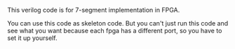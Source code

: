 This verilog code is for 7-segment implementation in FPGA.

You can use this code as skeleton code.
But you can't just run this code and see what you want because each fpga has a different port, so you have to set it up yourself.
